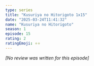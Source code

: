 ```yaml
---
type: series
title: "Kusuriya no Hitorigoto 1x15"
date: "2025-03-24T11:41:32"
name: "Kusuriya no Hitorigoto"
season: 1
episode: 15
rating: 2
ratingEmoji: ⭐️⭐️
---
```


*[No review was written for this episode]*
